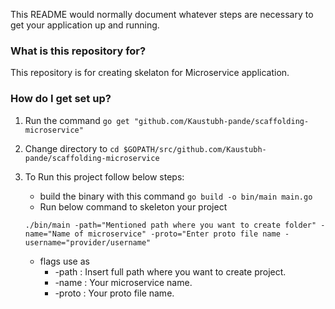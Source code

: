 This README would normally document whatever steps are necessary to get your application up and running.

### What is this repository for? ###
This repository is for creating skelaton for Microservice application.

### How do I get set up? ###
1. Run the command `go get "github.com/Kaustubh-pande/scaffolding-microservice"`
2. Change directory to `cd $GOPATH/src/github.com/Kaustubh-pande/scaffolding-microservice`
2. To Run this project follow below steps:
	- build the binary with this command
	`go build -o bin/main main.go`
	- Run below command to skeleton your project

	`./bin/main -path="Mentioned path where you want to create folder" -name="Name of microservice" -proto="Enter proto file name -username="provider/username"`
	
	- flags use as
		- -path : Insert full path where you want to create project.
		- -name : Your microservice name.
		- -proto : Your proto file name.